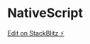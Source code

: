 # NativeScript

[Edit on StackBlitz ⚡️](https://stackblitz.com/edit/nativescript-stackblitz-templates-ixjpws)